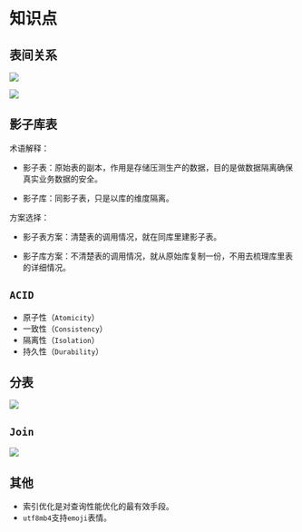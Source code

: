 # 知识点

## 表间关系

![](/skill-blog/img/0068.png)

![](/skill-blog/img/0069.png)

## 影子库表

术语解释：

- 影子表：原始表的副本，作用是存储压测生产的数据，目的是做数据隔离确保真实业务数据的安全。

- 影子库：同影子表，只是以库的维度隔离。

方案选择：

- 影子表方案：清楚表的调用情况，就在同库里建影子表。

- 影子库方案：不清楚表的调用情况，就从原始库复制一份，不用去梳理库里表的详细情况。

## `ACID`

- 原子性（`Atomicity`）
- 一致性（`Consistency`）
- 隔离性（`Isolation`）
- 持久性（`Durability`）

## 分表

![](/skill-blog/img/0071.png)

## `Join`

![](/skill-blog/img/0072.png)

## 其他

- 索引优化是对查询性能优化的最有效手段。
- `utf8mb4`支持`emoji`表情。

